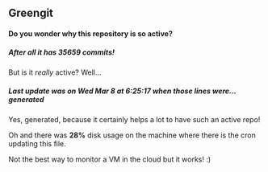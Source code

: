 ## Greengit

#### Do you wonder why this repository is so active?

##### After all it has 35659 commits!

But is it *really* active? Well...

##### Last update was on Wed Mar 8 at 6:25:17 when those lines were... generated

Yes, generated, because it certainly helps a lot to have such an active repo!

Oh and there was **28%** disk usage on the machine
where there is the cron updating this file.

Not the best way to monitor a VM in the cloud but it works! :)
